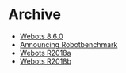 # Archive

- [Webots 8.6.0](Webots-8-6-0-release.md)
- [Announcing Robotbenchmark](robotbenchmark.md)
- [Webots R2018a](Webots-2018-a-release.md)
- [Webots R2018b](Webots-2018-b-release.md)
